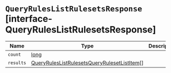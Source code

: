 # `QueryRulesListRulesetsResponse` [interface-QueryRulesListRulesetsResponse]

| Name | Type | Description |
| - | - | - |
| `count` | [long](./long.md) | &nbsp; |
| `results` | [QueryRulesListRulesetsQueryRulesetListItem](./QueryRulesListRulesetsQueryRulesetListItem.md)[] | &nbsp; |
